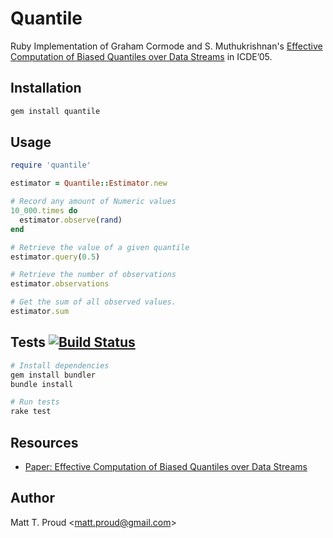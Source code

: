 # Quantile

Ruby Implementation of Graham Cormode and S. Muthukrishnan's [Effective
Computation of Biased Quantiles over Data Streams][1] in ICDE’05.

## Installation

```bash
gem install quantile
```

## Usage

```ruby
require 'quantile'

estimator = Quantile::Estimator.new

# Record any amount of Numeric values
10_000.times do
  estimator.observe(rand)
end

# Retrieve the value of a given quantile
estimator.query(0.5)

# Retrieve the number of observations
estimator.observations

# Get the sum of all observed values.
estimator.sum
```

## Tests [![Build Status][2]][3]

```bash
# Install dependencies
gem install bundler
bundle install

# Run tests
rake test
```

## Resources

  * [Paper: Effective Computation of Biased Quantiles over Data Streams][1]

## Author

Matt T. Proud <[matt.proud@gmail.com](mailto:matt.proud@gmail.com)>

[1]: http://www.cs.rutgers.edu/~muthu/bquant.pdf
[2]: https://secure.travis-ci.org/matttproud/ruby_quantile_estimation.png?branch=master
[3]: http://travis-ci.org/matttproud/ruby_quantile_estimation
